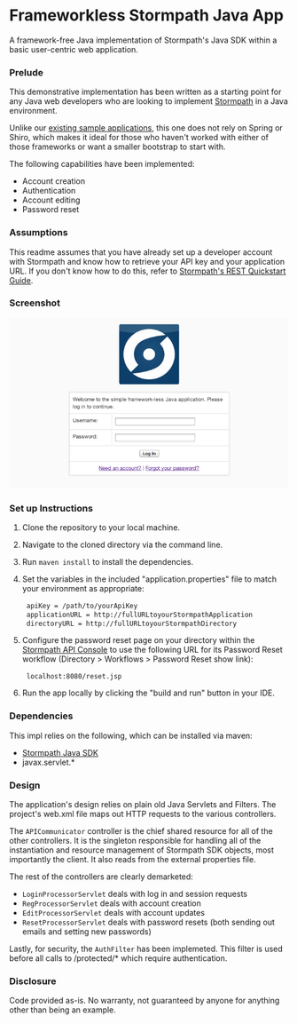 Frameworkless Stormpath Java App
===============================

A framework-free Java implementation of Stormpath's Java SDK within a basic user-centric web application.

### Prelude

This demonstrative implementation has been written as a starting point for any Java web developers who are looking to implement [Stormpath](http://www.stormpath.com) in a Java environment. 

Unlike our [existing sample applications](https://github.com/stormpath/stormpath-spring-samples), this one does not rely on Spring or Shiro, which makes it ideal for those who haven't worked with either of those frameworks or want a smaller bootstrap to start with.

The following capabilities have been implemented:

* Account creation
* Authentication
* Account editing
* Password reset

### Assumptions

This readme assumes that you have already set up a developer account with Stormpath and know how to retrieve your API key and your application URL. If you don't know how to do this, refer to [Stormpath's REST Quickstart Guide](http://www.stormpath.com/docs/java/quickstart).

### Screenshot
![alt tag](impl.png)

### Set up Instructions

1. Clone the repository to your local machine.
2. Navigate to the cloned directory via the command line.
3. Run `maven install` to install the dependencies.
4. Set the variables in the included "application.properties" file to match your environment as appropriate:

        apiKey = /path/to/yourApiKey
        applicationURL = http://fullURLtoyourStormpathApplication
        directoryURL = http://fullURLtoyourStormpathDirectory

5. Configure the password reset page on your directory within the [Stormpath API Console](http://api.stormpath.com) to use the following URL for its Password Reset workflow (Directory > Workflows > Password Reset show link):

		localhost:8080/reset.jsp

6. Run the app locally by clicking the "build and run" button in your IDE.

### Dependencies

This impl relies on the following, which can be installed via maven:

* [Stormpath Java SDK](https://github.com/stormpath/stormpath-sdk-java)
* javax.servlet.*

### Design

The application's design relies on plain old Java Servlets and Filters. The project's web.xml file maps out HTTP requests to the various controllers.

The `APICommunicator` controller is the chief shared resource for all of the other controllers. It is the singleton responsible for handling all of the instantiation and resource management of Stormpath SDK objects, most importantly the client. It also reads from the external properties file.

The rest of the controllers are clearly demarketed: 

* `LoginProcessorServlet` deals with log in and session requests
* `RegProcessorServlet` deals with account creation
* `EditProcessorServlet` deals with account updates
* `ResetProcessorServlet` deals with password resets (both sending out emails and setting new passwords)

Lastly, for security, the `AuthFilter` has been implemeted. This filter is used before all calls to /protected/* which require authentication. 

### Disclosure

Code provided as-is. No warranty, not guaranteed by anyone for anything other than being an example.

